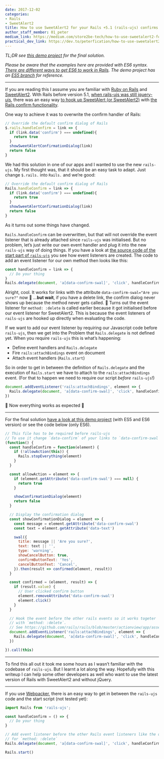```yaml
---
date: 2017-12-02
categories:
- Rails
- SweetAlert2
title: How to use SweetAlert2 for your Rails +5.1 (rails-ujs) confirms without jQuery
author_staff_member: 01_peter
medium_link: https://medium.com/store2be-tech/how-to-use-sweetalert2-for-your-rails-5-1-rails-ujs-confirms-without-jquery-8a5b516b2a1
practical_dev_link: https://dev.to/peterfication/how-to-use-sweetalert2-for-your-rails-51-rails-ujs-confirms-withoutjquery-67h
---
```


_TL;DR see [this demo project](https://github.com/store2be/rails-sweetalert) for the final solution._

_Please be aware that the examples here are provided with ES6 syntax. [There are different ways to get ES6 to work in Rails](https://stackoverflow.com/a/42464363). The demo project has an [ES5 branch](https://github.com/store2be/rails-sweetalert/tree/master-es5) for reference._

---

If you are reading this I assume you are familiar with [Ruby on Rails](http://rubyonrails.org/) and [SweetAlert2](https://limonte.github.io/sweetalert2/). With Rails before version 5.1, [when rails-ujs was still jquery-ujs](https://blog.bigbinary.com/2017/06/20/rails-5-1-has-dropped-dependency-on-jquery-from-the-default-stack.html), there was an easy way [to hook up SweetAlert (or SweetAlert2)](http://alexzerbach.com/use-sweet-alert-rails/) with [the Rails confirm functionality](https://stackoverflow.com/questions/16668949/how-to-add-confirm-message-with-link-to-ruby-on-rails).

One way to achieve it was to overwrite the confirm handler of Rails:

```javascript
// Override the default confirm dialog of Rails
$.rails.handleConfirm = link => {
  if (link.data('confirm') === undefined){
    return true
  }
  showSweetAlertConfirmationDialog(link)
  return false
}
```

We had this solution in one of our apps and I wanted to use the new `rails-ujs`. My first thought was, that it should be an easy task to adapt. Just change `$.rails.` into `Rails.` and we’re good:

```javascript
// Override the default confirm dialog of Rails
Rails.handleConfirm = link => {
  if (link.data('confirm') === undefined){
    return true
  }
  showSweetAlertConfirmationDialog(link)
  return false
}
```

As it turns out some things have changed.

`Rails.handleConfirm` can be overwritten, but that will not override the event listener that is already attached since `rails-ujs` was initialised. But no problem, let’s just write our own event handler and plug it into the new `rails-ujs` way of doing things. If you have a look at [the source code of the start part of `rails-ujs`](https://github.com/rails/rails/blob/master/actionview/app/assets/javascripts/rails-ujs/start.coffee) you see how event listeners are created. The code to add an event listener for our own method then looks like this:

```javascript
const handleConfirm = link => {
  // Do your thing
}
Rails.delegate(document, 'a[data-confirm-swal]', 'click', handleConfirm)
```

Alright, cool. It works for links with the attribute `data-confirm-swal="Are you sure?"` now 🎉 …__but wait__, if you have a delete link, the confirm dialog never shows up because the method never gets called. 🤔 Turns out the event listener for `method: :delete` is called earlier because it got initialised before our event listener for SweetAlert2. This is because the event listeners of `rails-ujs` are hooked up directly when evaluating the code.

If we want to add our event listener by requiring our Javascript code before `rails-ujs`, then we get into the Problem that `Rails.delegate` is not defined yet. When you require `rails-ujs` this is what’s happening:

* Define event handlers and `Rails.delegate`
* Fire `rails:attachBindings` event on document
* Attach event handlers (`Rails.start`)

So in order to get in between the definition of `Rails.delegate` and the execution of `Rails.start` we have to attach to the `rails:attachBindings` event. (For that to happen we need to require our script *before* `rails-ujs`!)

```javascript
document.addEventListener('rails:attachBindings', element => {
  Rails.delegate(document, 'a[data-confirm-swal]', 'click', handleConfirm)
})
```

🎉 Now everything works as expected 🎉

---

For the final solution [have a look at this demo project](https://github.com/store2be/rails-sweetalert) (with ES5 and ES6 version) or see the code below (only ES6).

```javascript
// This file has to be required before rails-ujs
// To use it change `data-confirm` of your links to `data-confirm-swal`
(function() {
  const handleConfirm = function(element) {
    if (!allowAction(this)) {
      Rails.stopEverything(element)
    }
  }

  const allowAction = element => {
    if (element.getAttribute('data-confirm-swal') === null) {
      return true
    }

    showConfirmationDialog(element)
    return false
  }

  // Display the confirmation dialog
  const showConfirmationDialog = element => {
    const message = element.getAttribute('data-confirm-swal')
    const text = element.getAttribute('data-text')

    swal({
      title: message || 'Are you sure?',
      text: text || '',
      type: 'warning',
      showCancelButton: true,
      confirmButtonText: 'Yes',
      cancelButtonText: 'Cancel',
    }).then(result => confirmed(element, result))
  }

  const confirmed = (element, result) => {
    if (result.value) {
      // User clicked confirm button
      element.removeAttribute('data-confirm-swal')
      element.click()
    }
  }

  // Hook the event before the other rails events so it works togeter
  // with `method: :delete`.
  // See https://github.com/rails/rails/blob/master/actionview/app/assets/javascripts/rails-ujs/start.coffee#L69
  document.addEventListener('rails:attachBindings', element => {
    Rails.delegate(document, 'a[data-confirm-swal]', 'click', handleConfirm)
  })

}).call(this)
```

---

To find this all out it took me some hours as I wasn’t familiar with the codebase of `rails-ujs`. But I learnt a lot along the way. Hopefully with this writeup I can help some other developers as well who want to use the latest version of Rails with SweetAlert2 and without jQuery.

---

If you use [Webpacker](https://github.com/rails/webpacker), there is an easy way to get in between the `rails-ujs` code and the start script (not tested yet):

```javascript
import Rails from 'rails-ujs';

const handleConfirm = () => {
  // Do your thing
}

// Add event listener before the other Rails event listeners like the one
// for `method: :delete`
Rails.delegate(document, 'a[data-confirm-swal]', 'click', handleConfirm)

Rails.start()
```
